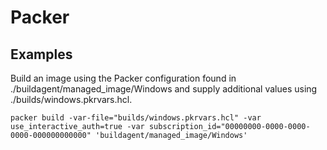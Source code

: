 # Packer

## Examples

Build an image using the Packer configuration found in ./buildagent/managed_image/Windows and supply additional values using ./builds/windows.pkrvars.hcl.

```packer
packer build -var-file="builds/windows.pkrvars.hcl" -var use_interactive_auth=true -var subscription_id="00000000-0000-0000-0000-000000000000" 'buildagent/managed_image/Windows'
```
